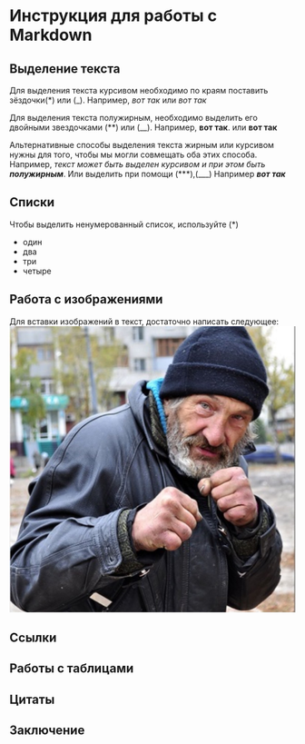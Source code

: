 # Инструкция для работы с Markdown

## Выделение текста

Для выделения текста курсивом необходимо по краям поставить зёздочки(*) или (_). Например, *вот так* или _вот так_

Для выделения текста полужирным, необходимо выделить его двойными звездочками (**) или (__).
Например, **вот так**. или __вот так__

Альтернативные способы выделения текста жирным или курсивом нужны для того, чтобы мы могли совмещать оба этих способа. Например, _текст может быть выделен курсивом и при этом быть **полужирным**_.
Или выделить при помощи (***),(___)
Например ***вот так***

## Списки
Чтобы выделить ненумерованный список, используйте (*)
* один
* два
* три
* четыре

## Работа с изображениями 

Для вставки изображений в текст, достаточно написать следующее: 
![Текст который будет если изображение не загрузится](baza.jpg)


## Ссылки

## Работы с таблицами

## Цитаты

## Заключение